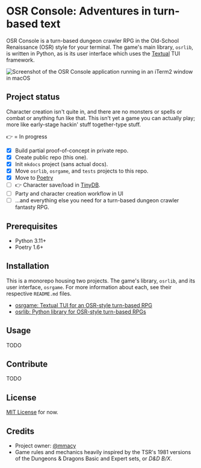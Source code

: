 # OSR Console: Adventures in turn-based text

OSR Console is a turn-based dungeon crawler RPG in the Old-School Renaissance (OSR) style for your terminal. The game's main library, `osrlib`, is written in Python, as is its user interface which uses the [Textual](https://textual.textualize.io/) TUI framework.

![Screenshot of the OSR Console application running in an iTerm2 window in macOS](images/character-sheet-01.png)

## Project status

Character creation isn't quite in, and there are no monsters or spells or combat or anything fun like that. This isn't yet a game you can actually play; more like early-stage hackin' stuff together-type stuff.

👉  = In progress

- [x] Build partial proof-of-concept in private repo.
- [x] Create public repo (this one).
- [x] Init `mkdocs` project (sans actual docs).
- [x] Move `osrlib`, `osrgame`, and `tests` projects to this repo.
- [x] Move to [Poetry](https://python-poetry.org/)
- [ ] 👉 Character save/load in [TinyDB](https://tinydb.readthedocs.io/).
- [ ] Party and character creation workflow in UI
- [ ] ...and everything else you need for a turn-based dungeon crawler fantasty RPG.

## Prerequisites

- Python 3.11+
- Poetry 1.6+

## Installation

This is a monorepo housing two projects. The game's library, `osrlib`, and its user interface, `osrgame`. For more information about each, see their respective `README.md` files.

- [osrgame: Textual TUI for an OSR-style turn-based RPG](osrgame/README.md)
- [osrlib: Python library for OSR-style turn-based RPGs](osrlib/README.md)

## Usage

TODO

## Contribute

TODO

## License

[MIT License](LICENSE) for now.

## Credits

- Project owner: [@mmacy](https://github.com/mmacy)
- Game rules and mechanics heavily inspired by the TSR's 1981 versions of the Dungeons & Dragons Basic and Expert sets, or *D&D B/X*.
